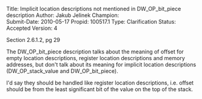 Title:       Implicit location descriptions not mentioned in DW_OP_bit_piece description
Author:      Jakub Jelinek
Champion:    
Submit-Date: 2010-05-17
Propid:      100517.1
Type:        Clarification
Status:      Accepted
Version:     4

Section 2.6.1.2, pg 29

The DW_OP_bit_piece description talks about the meaning of offset for empty 
location descriptions, register location descriptions and memory addresses, but don't 
talk about its meaning for implicit location descriptions (DW_OP_stack_value and 
DW_OP_bit_piece).  

I'd say they should be handled like register location descriptions, i.e. offset 
should be from the least significant bit of the value on the top of the stack.
